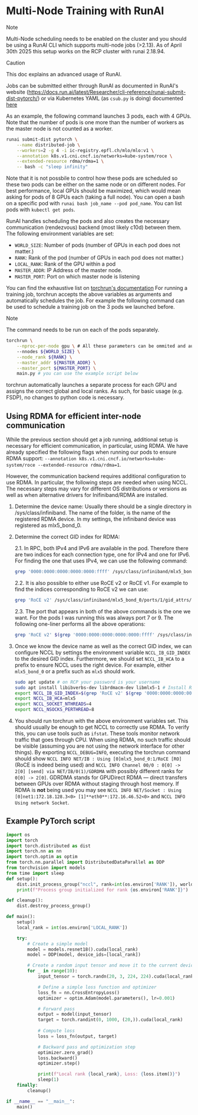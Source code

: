 # Multi-Node Training with RunAI 
> [!NOTE]  
> Multi-Node scheduling needs to be enabled on the cluster and you should be using a RunAI CLI which 
> supports multi-node jobs (>2.13). As of April 30th 2025 this setup works on the RCP cluster with runai 2.18.94.

> [!CAUTION]  
> This doc explains an advanced usage of RunAI. 

Jobs can be submitted either through RunAI as documented in RunAI's website (https://docs.run.ai/latest/Researcher/cli-reference/runai-submit-dist-pytorch/) or via Kubernetes YAML (as `csub.py` is doing) documented [here](https://docs.run.ai/v2.18/developer/cluster-api/submit-yaml/)

As an example, the following command launches 3 pods, each with 4 GPUs. Note that the number of pods is one more than the number of workers as the master node is not counted as a worker.

```bash
runai submit-dist pytorch \
    --name distributed-job \
    --workers=2 -g 4 -i ic-registry.epfl.ch/mlo/mlo:v1 \
    --annotation k8s.v1.cni.cncf.io/networks=kube-system/roce \
    --extended-resource rdma/rdma=1 \
    -- bash -c "sleep infinity" 
```
Note that it is not possbile to control how these pods are scheduled so these two pods can be either on the same node or on different nodes. For best performance, local GPUs should be maximized, which would mean asking for pods of 8 GPUs each (taking a full node). You can open a bash on a specific pod with `runai bash job_name --pod pod_name`. You can list pods with `kubectl get pods`.

RunAI handles scheduling the pods and also creates the necessary communication (rendezvous) backend (most likely c10d) between them. The following environment variables are set:

* `WORLD_SIZE`: Number of pods (number of GPUs in each pod does not matter.)
* `RANK`: Rank of the pod (number of GPUs in each pod does not matter.)
* `LOCAL_RANK`: Rank of the GPU within a pod
* `MASTER_ADDR`: IP Address of the master node.
* `MASTER_PORT`: Port on which master node is listening

You can find the exhaustive list on [torchrun's documentation](https://pytorch.org/docs/stable/elastic/run.html#environment-variables)
For running a training job, torchrun accepts the above variables as arguments and automatically schedules the job. For example the following command can be used to schedule a training job on the 3 pods we launched before. 

> [!NOTE]
> The command needs to be run on each of the pods separately.

```bash
torchrun \
    --nproc-per-node gpu \ # All these parameters can be ommited and automatically inferred
    --nnodes ${WORLD_SIZE} \
    --node_rank ${RANK} \
    --master_addr ${MASTER_ADDR} \
    --master_port ${MASTER_PORT} \
    main.py # you can use the example script below
```

torchrun automatically launches a separate process for each GPU and assigns the correct global and local ranks. As such, for basic usage (e.g. FSDP), no changes to python code is necessary.

## Using RDMA for efficient inter-node communication

While the previous section should get a job running, additional setup is necessary for efficient communication, in particular, using RDMA. We have already specified the following flags when running our pods to ensure RDMA support:
```--annotation k8s.v1.cni.cncf.io/networks=kube-system/roce --extended-resource rdma/rdma=1```.

However, the communication backend requires additional configuration to use RDMA. In particular, the following steps are needed when using NCCL. The necessary steps may vary for different OS distributions or versions as well as when alternative drivers for Inifiniband/RDMA are installed.

1. Determine the device name: Usually there should be a single directory in /sys/class/infiniband. The name of the folder, is the name of the registered RDMA device. In my settings, the infiniband device was registered as mlx5_bond_0.

2. Determine the correct GID index for RDMA:  

    2.1. In RPC, both IPv4 and IPv6 are available in the pod. Therefore there are two indices for each connection type, one for IPv4 and one for IPv6. For finding the one that uses IPv4, we can use the following command:

    ```bash
    grep '0000:0000:0000:0000:0000:ffff' /sys/class/infiniband/mlx5_bond_0/ports/1/gids/*
    ```

    2.2. It is also possible to either use RoCE v2 or RoCE v1. For example to find the indices corresponding to RoCE v2 we can use:

    ```bash
    grep 'RoCE v2' /sys/class/infiniband/mlx5_bond_0/ports/1/gid_attrs/types/* 2>/dev/null
    ```

    2.3. The port that appears in both of the above commands is the one we want. For the pods I was running this was always port 7 or 9. The following one-liner performs all the above operations:

    ```bash
    grep 'RoCE v2' $(grep '0000:0000:0000:0000:0000:ffff' /sys/class/infiniband/mlx5_bond_0/ports/1/gids/* | cut -d ':' -f 1 | sed 's/gids/gid_attrs\/types/') |  sed -e 's/.*\/\([0-9]*\):.*/\1/'
    ```


3. Once we know the device name as well as the correct GID index, we can configure NCCL by settings the environment variable `NCCL_IB_GID_INDEX` to the desired GID index. Furthermore, we should set `NCCL_IB_HCA` to a prefix to ensure NCCL uses the right device. For example, either `mlx5_bond_0` or a prefix such as `mlx5` should work. 

    ```bash
    sudo apt update # on RCP your password is your username
    sudo apt install libibverbs-dev librdmacm-dev libmlx5-1 # Install RDMA libraries required by NCCL
    export NCCL_IB_GID_INDEX=$(grep 'RoCE v2' $(grep '0000:0000:0000:0000:0000:ffff' /sys/class/infiniband/mlx5_bond_0/ports/1/gids/* | cut -d ':' -f 1 | sed 's/gids/gid_attrs\/types/') |  sed -e 's/.*\/\([0-9]*\):.*/\1/')
    export NCCL_IB_HCA=mlx5
    export NCCL_SOCKET_NTHREADS=4 
    export NCCL_NSOCKS_PERTHREAD=8
    ```

4. You should run torchrun with the above environment variables set. This should usually be enough to get NCCL to correctly use RDMA. To verify this, you can use tools such as `ifstat`. These tools monitor network traffic that goes through CPU. When using RDMA, no such traffic should be visible (assuming you are not using the network interface for other things). By exporting `NCCL_DEBUG=INFO`, executing the torchrun command should show `NCCL INFO NET/IB : Using [0]mlx5_bond_0:1/RoCE [RO]` (RoCE is indeed being used) and `NCCL INFO Channel 00/0 : 0[0] -> 2[0] [send] via NET/IB/0(1)/GDRDMA` with possibly different ranks for `0[0] -> 2[0]`. GDRDMA stands for GPUDirect RDMA — direct transfers between GPUs over RDMA without staging through host memory. If RDMA is **not** being used you may see `NCCL INFO NET/Socket : Using [0]net1:172.18.128.3<0> [1]**eth0**:172.16.46.52<0>` and `NCCL INFO Using network Socket`.

## Example PyTorch script

```python
import os
import torch
import torch.distributed as dist
import torch.nn as nn
import torch.optim as optim
from torch.nn.parallel import DistributedDataParallel as DDP
from torchvision import models
from time import sleep
def setup():
    dist.init_process_group("nccl", rank=int(os.environ['RANK']), world_size=int(os.environ['WORLD_SIZE']))
    print(f"Process group initialized for rank {os.environ['RANK']}")

def cleanup():
    dist.destroy_process_group()

def main():
    setup()
    local_rank = int(os.environ['LOCAL_RANK'])

    try:
        # Create a simple model
        model = models.resnet18().cuda(local_rank)
        model = DDP(model, device_ids=[local_rank])

        # Create a random input tensor and move it to the current device
        for _ in range(10):
            input_tensor = torch.randn(20, 3, 224, 224).cuda(local_rank)

            # Define a simple loss function and optimizer
            loss_fn = nn.CrossEntropyLoss()
            optimizer = optim.Adam(model.parameters(), lr=0.001)

            # Forward pass
            output = model(input_tensor)
            target = torch.randint(0, 1000, (20,)).cuda(local_rank)
            
            # Compute loss
            loss = loss_fn(output, target)

            # Backward pass and optimization step
            optimizer.zero_grad()
            loss.backward()
            optimizer.step()

            print(f"Local rank {local_rank}, Loss: {loss.item()}")
            sleep(1)
    finally:
        cleanup()

if __name__ == "__main__":
    main()
```
